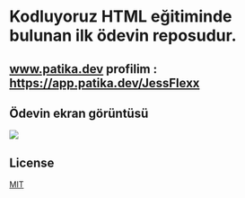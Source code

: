   # Kodluyoruz HTML eğitiminde bulunan ilk ödevin reposudur.
  ##  www.patika.dev profilim : https://app.patika.dev/JessFlexx
  ## Ödevin ekran görüntüsü

   ![](images/SS-%C3%B6dev2.PNG)
## License
[MIT](https://choosealicense.com/licenses/mit/)


